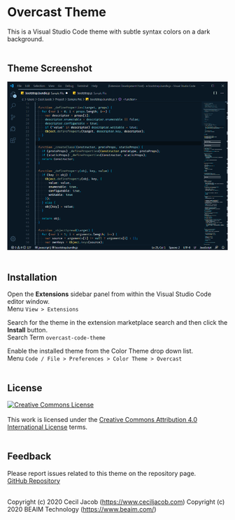 # Overcast Theme

This is a Visual Studio Code theme with subtle syntax colors on a dark background.
<br><br>


## Theme Screenshot

![Overcast - Dark Blue Theme](./image/overcast-dark-blue-theme-screenshot.png)
<br><br>


## Installation

Open the __Extensions__ sidebar panel from within the Visual Studio Code editor window.<br>
Menu `View > Extensions`


Search for the theme in the extension marketplace search and then click the __Install__ button.<br>
Search Term `overcast-code-theme`


Enable the installed theme from the Color Theme drop down list.<br>
Menu `Code / File > Preferences > Color Theme > Overcast`
<br><br>


## License

<a rel="license" href="https://creativecommons.org/licenses/by/4.0/"><img alt="Creative Commons License" style="border-width:0" src="https://i.creativecommons.org/l/by/4.0/88x31.png" /></a>
<br><br>
This work is licensed under the <a rel="license" href="https://creativecommons.org/licenses/by/4.0/">Creative Commons Attribution 4.0 International License</a> terms.
<br><br>


## Feedback

Please report issues related to this theme on the repository page.<br>
[GitHub Repository](https://github.com/ceciljacob/overcast-code-theme/issues)
<br><br>

Copyright (c) 2020 Cecil Jacob (https://www.ceciljacob.com)
Copyright (c) 2020 BEAIM Technology (https://www.beaim.com/)
<br>
